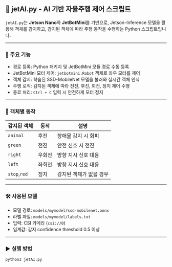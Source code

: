 ## 🧠 jetAI.py - AI 기반 자율주행 제어 스크립트

`jetAI.py`는 **Jetson Nano**와 **JetBotMini**를 기반으로, Jetson-Inference 모델을 활용해 객체를 감지하고, 감지된 객체에 따라 주행 동작을 수행하는 Python 스크립트입니다.

---

### 📂 주요 기능

- 경로 등록: Python 패키지 및 JetBotMini 모듈 경로 수동 등록
- JetBotMini 모터 제어: `jetbotmini.Robot` 객체로 좌우 모터를 제어
- 객체 감지: 학습된 SSD-MobileNet 모델을 불러와 실시간 객체 인식
- 주행 로직: 감지된 객체에 따라 전진, 후진, 회전, 정지 제어 수행
- 종료 처리: `Ctrl + C` 입력 시 안전하게 모터 정지

---

### 🚗 객체별 동작

| 감지된 객체 | 동작     | 설명                  |
|-------------|----------|-----------------------|
| `animal`    | 후진     | 장애물 감지 시 회피     |
| `green`     | 전진     | 안전 신호 시 전진      |
| `right`     | 우회전   | 방향 지시 신호 대응    |
| `left`      | 좌회전   | 방향 지시 신호 대응    |
| `stop`,`red`| 정지     | 감지된 객체가 없을 경우 |

---

### 🛠 사용된 모델

- 모델 경로: `models/mymodel/ssd-mobilenet.onnx`
- 라벨 파일: `models/mymodel/labels.txt`
- 입력: CSI 카메라 (`csi://0`)
- 임계값: 감지 confidence threshold 0.5 이상

---

### ▶️ 실행 방법

```bash
python3 jetAI.py
